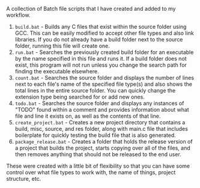 A collection of Batch file scripts that I have created and added to my workflow.

1. ```build.bat``` - Builds any C files that exist within the source folder using GCC. This can be easily modified to accept other file types and also link libraries. If you do not already have a build folder next to the source folder, running this file will create one.
2. ```run.bat``` - Searches the previously created build folder for an executable by the name specified in this file and runs it. If a build folder does not exist, this program will not run unless you change the search path for finding the executable elsewhere.
3. ```count.bat``` - Searches the source folder and displays the number of lines next to each file's name of the specified file type(s) and also shows the total lines in the entire source folder. You can quickly change the extension type being searched for or add new ones.
4. ```todo.bat``` - Searches the source folder and displays any instances of "TODO" found within a comment and provides information about what file and line it exists on, as well as the contents of that line.
5. ```create_project.bat``` - Creates a new project directory that contains a build, misc, source, and res folder, along with main.c file that includes boilerplate for quickly testing the build file that is also generated.
6. ```package_release.bat``` - Creates a folder that holds the release version of a project that builds the project, starts copying over all of the files, and then removes anything that should not be released to the end user.

These were created with a little bit of flexibility so that you can have some control over what file types to work with, the name of things, project structure, etc.
